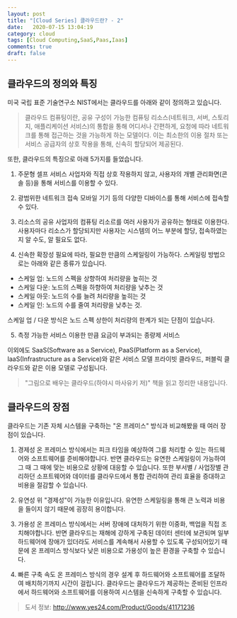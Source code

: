 ```yaml
---
layout: post
title: "[Cloud Series] 클라우드란? - 2"
date:   2020-07-15 13:04:19
category: cloud
tags: [Cloud Computing,SaaS,Paas,Iaas]
comments: true
draft: false
---
```


## 클라우드의 정의와 특징
미국 국립 표준 기술연구소 NIST에서는 클라우드를 아래와 같이 정의하고 있습니다.
> 클라우드 컴퓨팅이란, 공유 구성이 가능한 컴퓨팅 리소스(네트워크, 서버, 스토리지, 애플리케이션 서비스)의 통합을 통해 어디서나 간편하게, 요청에 따라 네트워크를 통해 접근하는 것을 가능하게 하는 모델이다. 이는 최소한의 이용 절차 또는 서비스 공급자의 상호 작용을 통해, 신속히 할당되어 제공된다.

또한, 클라우드의 특징으로 아래 5가지를 들었습니다.
1. 주문형 셀프 서비스
사업자와 직접 상호 작용하지 않고, 사용자의 개별 관리화면(콘솔 등)을 통해 서비스를 이용할 수 있다.

2. 광범위한 네트워크 접속
모바일 기기 등의 다양한 디바이스를 통해 서비스에 접속할 수 있다.

3. 리소스의 공유
사업자의 컴퓨팅 리소르를 여러 사용자가 공유하는 형태로 이용한다. 사용자마다 리소스가 할당되지만 사용자는 시스템의 어느 부분에 할당, 접속하였는지 알 수도, 알 필요도 없다.

4. 신속한 확장성
필요에 따라, 필요한 만큼의 스케일링이 가능하다.
스케일링 방법으로는 아래와 같은 종류가 있습니다.

- 스케일 업: 노드의 스펙을 상향하여 처리량을 높히는 것
- 스케일 다운: 노드의 스펙을 하향하여 처리량을 낮추는 것
- 스케일 아웃: 노드의 수를 늘려 처리량을 높히는 것
- 스케일 인: 노드의 수를 줄여 처리량을 낮추는 것.

스케일 업 / 다운 방식은 노드 스펙 상한이 처리량의 한계가 되는 단점이 있습니다.

5. 측정 가능한 서비스
이용한 만큼 요금이 부과되는 종량제 서비스

이외에도 SaaS(Software as a Service), PaaS(Platform as a Service), IaaS(Infrastructure as a Service)와 같은 서비스 모델
프라이빗 클라우드, 퍼블릭 클라우드와 같은 이용 모델로 구성됩니다.

>"그림으로 배우는 클라우드(하야시 마사유키 저)" 책을 읽고 정리한 내용입니다.

## 클라우드의 장점
클라우드는 기존 자체 시스템을 구축하는 "온 프레미스" 방식과 비교해봤을 때 여러 장점이 있습니다.

1. 경제성
온 프레미스 방식에서는 피크 타임을 예상하여 그를 처리할 수 있는 하드웨어와 소프트웨어를 준비해야합니다.
반면 클라우드는 유연한 스케일링이 가능하여 그 때 그 때에 맞는 비용으로 상황에 대응할 수 있습니다.
또한 부서별 / 사업장별 관리하던 소프트웨어와 데이터를 클라우드에서 통합 관리하여 관리 효율을 증대하고 비용을 절감할 수 있습니다.

2. 유연성
위 "경제성"이 가능한 이유입니다. 유연한 스케일링을 통해 큰 노력과 비용을 들이지 않기 때문에 굉장히 용이합니다.

3. 가용성
온 프레미스 방식에서는 서버 장애에 대처하기 위한 이중화, 백업을 직접 조치해야합니다.
반면 클라우드는 재해에 강하게 구축된 데이터 센터에 보관되며 일부 하드웨어에 장애가 있더라도 서비스를 계속해서 사용할 수 있도록
구성되어있기 때문에 온 프레미스 방식보다 낮은 비용으로 가용성이 높은 환경을 구축할 수 있습니다.

4. 빠른 구축 속도
온 프레미스 방식의 경우 설계 후 하드웨어와 소프트웨어를 조달하여 배치하기까지 시간이 걸립니다.
클라우드는 클라우드가 제공하는 준비된 인프라에서 하드웨어와 소프트웨어를 이용하여 시스템을 신속하게 구축할 수 있습니다.

>도서 정보: http://www.yes24.com/Product/Goods/41171236